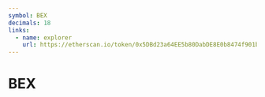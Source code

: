 ```yaml
---
symbol: BEX
decimals: 18
links:
  - name: explorer
    url: https://etherscan.io/token/0x5DBd23a64EE5b80DabDE8E0b8474f901b4D0b5AE
---
```


# BEX
